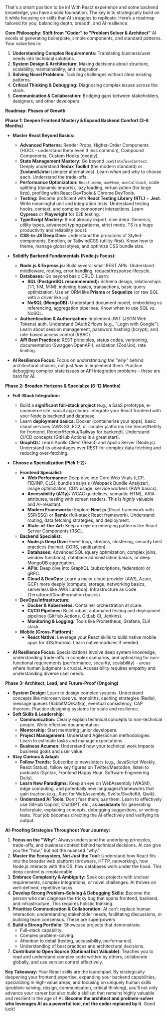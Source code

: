 That's a smart position to be in! With React experience and some backend knowledge, you have a solid foundation. The key is to strategically build on it while focusing on skills that AI struggles to replicate. Here’s a roadmap tailored for you, balancing depth, breadth, and AI resilience:

**Core Philosophy: Shift from "Coder" to "Problem Solver & Architect"**
AI excels at generating boilerplate, simple components, and standard patterns. Your value lies in:
1.  **Understanding Complex Requirements:** Translating business/user needs into technical solutions.
2.  **System Design & Architecture:** Making decisions about structure, scalability, maintainability, and integration.
3.  **Solving Novel Problems:** Tackling challenges without clear existing patterns.
4.  **Critical Thinking & Debugging:** Diagnosing complex issues across the stack.
5.  **Communication & Collaboration:** Bridging gaps between stakeholders, designers, and other developers.

**Roadmap: Phases of Growth**

**Phase 1: Deepen Frontend Mastery & Expand Backend Comfort (3-6 Months)**

*   **Master React Beyond Basics:**
    *   **Advanced Patterns:** Render Props, Higher-Order Components (HOCs - understand them even if less common), Compound Components, Custom Hooks (deeply).
    *   **State Management Mastery:** Go beyond `useState`/`useContext`. Deeply understand **Redux Toolkit** (the modern standard) or **Zustand/Jotai** (simpler alternatives). Learn *when* and *why* to choose each. Understand the trade-offs.
    *   **Performance Optimization:** `React.memo`, `useMemo`, `useCallback`, code splitting (dynamic imports), lazy loading, virtualization (for large lists), profiling with React DevTools & Chrome DevTools.
    *   **Testing:** Become proficient with **React Testing Library (RTL)** + **Jest**. Write meaningful unit and integration tests. Understand testing hooks, context, and complex component interactions. Learn **Cypress** or **Playwright** for E2E testing.
    *   **TypeScript Mastery:** If not already expert, dive deep. Generics, utility types, advanced typing patterns, strict mode. TS is a huge productivity and reliability boost.
    *   **CSS-in-JS Deep Dive:** Understand the pros/cons of Styled-components, Emotion, or TailwindCSS (utility-first). Know how to theme, manage global styles, and optimize CSS bundle size.

*   **Solidify Backend Fundamentals (Node.js Focus):**
    *   **Node.js & Express.js:** Build several small REST APIs. Understand middleware, routing, error handling, request/response lifecycle.
    *   **Databases:** Go beyond basic CRUD. Learn:
        *   **SQL (PostgreSQL recommended):** Schema design, relationships (1:1, 1:M, M:M), indexing basics, transactions, basic query optimization. Use an ORM like **Prisma** or **Sequelize** (or raw SQL with a driver like `pg`).
        *   **NoSQL (MongoDB):** Understand document model, embedding vs referencing, aggregation pipelines. Know when to use SQL vs. NoSQL.
    *   **Authentication & Authorization:** Implement JWT (JSON Web Tokens) auth. Understand OAuth2 flows (e.g., "Login with Google"). Learn about session management, password hashing (bcrypt), and role-based access control (RBAC).
    *   **API Best Practices:** REST principles, status codes, versioning, documentation (Swagger/OpenAPI), validation (Zod/Joi), rate limiting.

*   **AI Resilience Focus:** Focus on *understanding the "why"* behind architectural choices, not just *how* to implement them. Practice debugging complex state issues or API integration problems – these are hard for AI.

**Phase 2: Broaden Horizons & Specialize (6-12 Months)**

*   **Full-Stack Integration:**
    *   Build a **significant full-stack project** (e.g., a SaaS prototype, e-commerce site, social app clone). Integrate your React frontend with your Node.js backend and database.
    *   Learn **deployment basics:** Docker (containerize your apps), basic cloud services (AWS S3, EC2, or simpler platforms like Vercel/Netlify for frontend, Render/Heroku/Railway for backend). Understand CI/CD concepts (GitHub Actions is a great start).
    *   **GraphQL:** Learn Apollo Client (React) and Apollo Server (Node.js). Understand its advantages over REST for complex data fetching and reducing over-fetching.

*   **Choose a Specialization (Pick 1-2):**
    *   **Frontend Specialist:**
        *   **Web Performance:** Deep dive into Core Web Vitals (LCP, FID/INP, CLS), bundle analysis (Webpack Bundle Analyzer), image optimization, CDN usage, service workers (PWA basics).
        *   **Accessibility (A11y):** WCAG guidelines, semantic HTML, ARIA attributes, testing with screen readers. This is *highly* valuable and AI-resistant.
        *   **Modern Frameworks:** Explore **Next.js** (React framework with SSR/SSG) or **Remix** (full-stack React framework). Understand routing, data fetching strategies, and deployment.
        *   **State-of-the-Art:** Keep an eye on emerging patterns like React Server Components (RSC).
    *   **Backend Specialist:**
        *   **Node.js Deep Dive:** Event loop, streams, clustering, security best practices (helmet, CORS, sanitization).
        *   **Databases:** Advanced SQL (query optimization, complex joins, window functions), database administration basics, or deep MongoDB aggregation.
        *   **APIs:** Deep dive into GraphQL (subscriptions, federation) or gRPC.
        *   **Cloud & DevOps:** Learn a major cloud provider (AWS, Azure, GCP) more deeply (compute, storage, networking basics, serverless like AWS Lambda). Infrastructure as Code (Terraform/CloudFormation basics).
    *   **DevOps/Infrastructure:**
        *   **Docker & Kubernetes:** Container orchestration at scale.
        *   **CI/CD Pipelines:** Build robust automated testing and deployment pipelines (GitHub Actions, GitLab CI, Jenkins).
        *   **Monitoring & Logging:** Tools like Prometheus, Grafana, ELK stack.
    *   **Mobile (Cross-Platform):**
        *   **React Native:** Leverage your React skills to build native mobile apps for iOS/Android. Learn native modules if needed.

*   **AI Resilience Focus:** Specializations involve deep system knowledge, understanding trade-offs in complex scenarios, and optimizing for non-functional requirements (performance, security, scalability) – areas where human judgment is crucial. Accessibility requires empathy and understanding diverse user needs.

**Phase 3: Architect, Lead, and Future-Proof (Ongoing)**

*   **System Design:** Learn to design complex systems. Understand concepts like microservices vs. monoliths, caching strategies (Redis), message queues (RabbitMQ/Kafka), eventual consistency, CAP theorem. Practice designing systems for scale and resilience.
*   **Soft Skills & Leadership:**
    *   **Communication:** Clearly explain technical concepts to non-technical people. Write effective documentation.
    *   **Mentorship:** Start mentoring junior developers.
    *   **Project Management:** Understand Agile/Scrum methodologies. Learn to estimate tasks and manage expectations.
    *   **Business Acumen:** Understand how your technical work impacts business goals and user value.
*   **Stay Curious & Adapt:**
    *   **Follow Trends:** Subscribe to newsletters (e.g., JavaScript Weekly, React Status), follow key figures on Twitter/Mastodon, listen to podcasts (Syntax, Frontend Happy Hour, Software Engineering Daily).
    *   **Learn New Paradigms:** Keep an eye on WebAssembly (WASM), edge computing, and potentially new languages/frameworks that gain traction (e.g., Rust for WebAssembly, Svelte/SvelteKit, Qwik).
    *   **Understand AI Tools:** Don't fear them; *use* them. Learn to effectively use GitHub Copilot, ChatGPT, etc., as **assistants** for generating boilerplate, explaining concepts, debugging suggestions, or writing tests. Your job becomes directing the AI effectively and verifying its output.

**AI-Proofing Strategies Throughout Your Journey:**

1.  **Focus on the "Why":** Always understand the underlying principles, trade-offs, and business context behind technical decisions. AI can give you the "how," but not the nuanced "why."
2.  **Master the Ecosystem, Not Just the Tool:** Understand how React fits into the broader web platform (browsers, HTTP, networking), how Node.js interacts with the OS, how databases work under the hood. This deep context is irreplaceable.
3.  **Embrace Complexity & Ambiguity:** Seek out projects with unclear requirements, complex integrations, or novel challenges. AI thrives on well-defined, repetitive tasks.
4.  **Develop Strong Problem-Solving & Debugging Skills:** Become the person who can diagnose the tricky bug that spans frontend, backend, and infrastructure. This requires holistic thinking.
5.  **Prioritize Communication & Collaboration:** AI can't replace human interaction, understanding stakeholder needs, facilitating discussions, or building team consensus. These are superpowers.
6.  **Build a Strong Portfolio:** Showcase projects that demonstrate:
    *   Full-stack capability.
    *   Complex problem-solving.
    *   Attention to detail (testing, accessibility, performance).
    *   Understanding of best practices and architectural decisions.
7.  **Contribute to Open Source (Optional but Valuable):** Teaches you to read and understand complex code written by others, collaborate globally, and use version control effectively.

**Key Takeaway:** Your React skills are the launchpad. By strategically deepening your frontend expertise, expanding your backend capabilities, specializing in high-value areas, and focusing on uniquely human skills (problem-solving, design, communication, critical thinking), you'll not only advance your career but also build a skillset that remains highly valuable and resilient in the age of AI. **Become the architect and problem-solver who leverages AI as a powerful tool, not the coder replaced by it.** Good luck!

